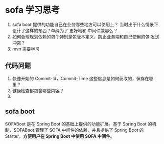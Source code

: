 # sofa 学习思考
1. sofa boot 提供的功能自己在业务哪些地方可以使用上？ 当时出于什么情景下设计了这样的东西？单纯为了 更好地和 中间件兼容么？
2. 如何合理规划依赖的包？特别是包版本定义，防止业务端和自己使用的包 发送冲突？
3. mvn 需要学习




## 代码问题
1. 快速开始的  Commit-Id，Commit-Time  这些信息是如何获取的，保存在哪里？
2. 健康检查都包含哪些内容？
3. 


## sofa boot
SOFABoot 是在 Spring Boot 的基础上提供的功能扩展。基于 Spring Boot 的机制，SOFABoot 管理了 SOFA 中间件的依赖，并且提供了 Spring Boot 的 Starter，**方便用户在 Spring Boot 中使用 SOFA 中间件**。






